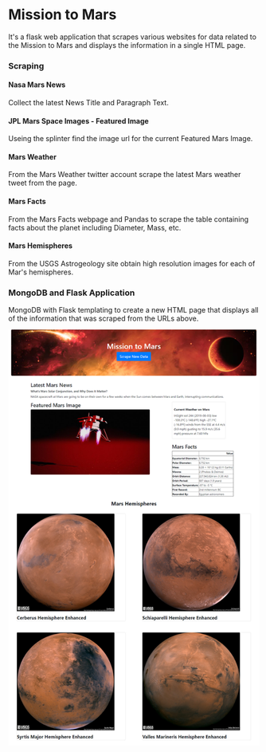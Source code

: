 # Mission to Mars
It's a flask web application that scrapes various websites for data related to the Mission to Mars and displays the information in a single HTML page.

### Scraping
#### Nasa Mars News
Collect the latest News Title and Paragraph Text.

#### JPL Mars Space Images - Featured Image
Useing the splinter find the image url for the current Featured Mars Image.

#### Mars Weather
From the Mars Weather twitter account scrape the latest Mars weather tweet from the page. 

#### Mars Facts
From the Mars Facts webpage and Pandas to scrape the table containing facts about the planet including Diameter, Mass, etc.

#### Mars Hemispheres
From the USGS Astrogeology site obtain high resolution images for each of Mar's hemispheres.


### MongoDB and Flask Application
MongoDB with Flask templating to create a new HTML page that displays all of the information that was scraped from the URLs above.

![screen_shot](screen_shot0.png)
